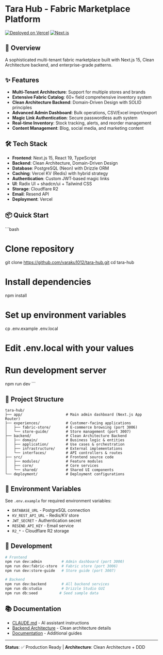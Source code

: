 # Tara Hub - Fabric Marketplace Platform

[![Deployed on Vercel](https://img.shields.io/badge/Deployed%20on-Vercel-black?style=for-the-badge&logo=vercel)](https://tara-hub.vercel.app)
[![Next.js](https://img.shields.io/badge/Next.js-15-black?style=for-the-badge&logo=next.js)](https://nextjs.org)

## 🚀 Overview

A sophisticated multi-tenant fabric marketplace built with Next.js 15, Clean Architecture backend, and enterprise-grade patterns.

## ✨ Features

- **Multi-Tenant Architecture**: Support for multiple stores and brands
- **Extensive Fabric Catalog**: 60+ field comprehensive inventory system
- **Clean Architecture Backend**: Domain-Driven Design with SOLID principles
- **Advanced Admin Dashboard**: Bulk operations, CSV/Excel import/export
- **Magic Link Authentication**: Secure passwordless auth system
- **Real-time Inventory**: Stock tracking, alerts, and reorder management
- **Content Management**: Blog, social media, and marketing content

## 🛠️ Tech Stack

- **Frontend**: Next.js 15, React 19, TypeScript
- **Backend**: Clean Architecture, Domain-Driven Design
- **Database**: PostgreSQL (Neon) with Drizzle ORM
- **Caching**: Vercel KV (Redis) with hybrid strategy
- **Authentication**: Custom JWT-based magic links
- **UI**: Radix UI + shadcn/ui + Tailwind CSS
- **Storage**: Cloudflare R2
- **Email**: Resend API
- **Deployment**: Vercel

## 📦 Quick Start

\`\`\`bash
# Clone repository
git clone https://github.com/varaku1012/tara-hub.git
cd tara-hub

# Install dependencies
npm install

# Set up environment variables
cp .env.example .env.local
# Edit .env.local with your values

# Run development server
npm run dev
\`\`\`

## 📁 Project Structure

```
tara-hub/
├── app/                    # Main admin dashboard (Next.js App Router)
├── experiences/            # Customer-facing applications
│   ├── fabric-store/       # E-commerce browsing (port 3006)
│   └── store-guide/        # Store management (port 3007)
├── backend/                # Clean Architecture Backend
│   ├── domain/             # Business logic & entities
│   ├── application/        # Use cases & orchestration
│   ├── infrastructure/     # External implementations
│   └── interfaces/         # API controllers & routes
├── src/                    # Frontend source code
│   ├── modules/            # Feature modules
│   ├── core/               # Core services
│   └── shared/             # Shared UI components
└── deployment/             # Deployment configurations
```

## 🔧 Environment Variables

See `.env.example` for required environment variables:
- `DATABASE_URL` - PostgreSQL connection
- `KV_REST_API_URL` - Redis/KV store
- `JWT_SECRET` - Authentication secret
- `RESEND_API_KEY` - Email service
- `R2_*` - Cloudflare R2 storage

## 🚀 Development

```bash
# Frontend
npm run dev:admin         # Admin dashboard (port 3000)
npm run dev:fabric-store  # Fabric store (port 3006)
npm run dev:store-guide   # Store guide (port 3007)

# Backend
npm run dev:backend       # All backend services
npm run db:studio         # Drizzle Studio GUI
npm run db:seed          # Seed sample data
```

## 📚 Documentation

- [CLAUDE.md](./CLAUDE.md) - AI assistant instructions
- [Backend Architecture](./backend/README.md) - Clean architecture details
- [Documentation](./docs/) - Additional guides

---

**Status**: ✅ Production Ready | **Architecture**: Clean Architecture + DDD
